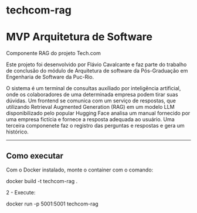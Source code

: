 # techcom-rag

# MVP Arquitetura de Software

Componente RAG do projeto Tech.com

Este projeto foi desenvolvido por Flávio Cavalcante e faz parte do trabalho de conclusão do módulo de Arquitetura de software da Pós-Graduação em Engenharia de Software da Puc-Rio.

O sistema é um terminal de consultas auxíliado por inteligência artificial, onde os colaboradores de uma determinada empresa podem tirar suas dúvidas. Um frontend se comunica
com um serviço de respostas, que utilizando Retrieval Augmented Generation (RAG) em um modelo LLM disponibilizado pelo popular Hugging Face analisa um manual fornecido por uma empresa fictícia e fornece a resposta adequada ao usuário. Uma terceira componenete faz o registro das perguntas e respostas e gera um histórico.



---
## Como executar

Com o Docker instalado, monte o container com o comando:

docker build -t techcom-rag . 

2 - Execute:

docker run -p 5001:5001 techcom-rag
